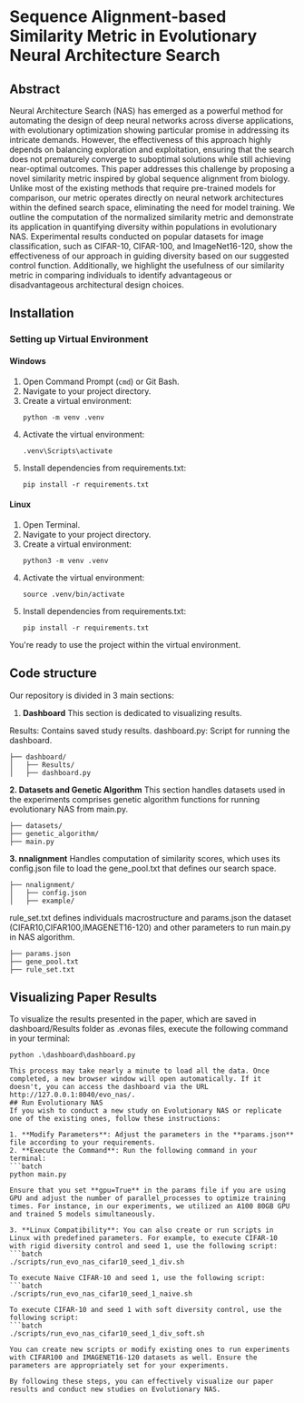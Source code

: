 # Sequence Alignment-based Similarity Metric in Evolutionary Neural Architecture Search

## Abstract
Neural Architecture Search (NAS) has emerged as a powerful method for automating the design of deep neural networks across diverse applications, with evolutionary optimization showing particular promise in addressing its intricate demands. However, the effectiveness of this approach highly depends on balancing exploration and exploitation, ensuring that the search does not prematurely converge to suboptimal solutions while still achieving near-optimal outcomes.
This paper addresses this challenge by proposing a novel similarity metric inspired by global sequence alignment from biology. Unlike most of the existing methods that require pre-trained models for comparison, our metric operates directly on neural network architectures within the defined search space, eliminating the need for model training. We outline the computation of the normalized similarity metric and demonstrate its application in quantifying diversity within populations in evolutionary NAS. Experimental results conducted on popular datasets for image classification, such as CIFAR-10, CIFAR-100, and ImageNet16-120, show the effectiveness of our approach in guiding diversity based on our suggested control function. Additionally, we highlight the usefulness of our similarity metric in comparing individuals to identify advantageous or disadvantageous architectural design choices.

## Installation

### Setting up Virtual Environment

#### Windows

1. Open Command Prompt (`cmd`) or Git Bash.
2. Navigate to your project directory.
3. Create a virtual environment:
   ```batch
   python -m venv .venv
4. Activate the virtual environment:
   ```batch
   .venv\Scripts\activate
5. Install dependencies from requirements.txt:
   ```batch
   pip install -r requirements.txt

#### Linux

1. Open Terminal.
2. Navigate to your project directory.
3. Create a virtual environment:
   ```batch
   python3 -m venv .venv
4. Activate the virtual environment:
   ```batch
   source .venv/bin/activate
5. Install dependencies from requirements.txt:
   ```batch
   pip install -r requirements.txt

You're ready to use the project within the virtual environment.

## Code structure
Our repository is divided in 3 main sections: 
1. **Dashboard**
This section is dedicated to visualizing results.

Results: Contains saved study results.
dashboard.py: Script for running the dashboard.
```batch
├── dashboard/
│   ├── Results/
│   ├── dashboard.py
```
**2. Datasets and Genetic Algorithm**
This section handles datasets used in the experiments comprises genetic algorithm functions for running evolutionary NAS from main.py.
```
├── datasets/
├── genetic_algorithm/
├── main.py
```

**3. nnalignment**
Handles computation of similarity scores, which uses its config.json file to load the gene_pool.txt that defines our search space. 
```batch
├── nnalignment/
│   ├── config.json
│   ├── example/
```
rule_set.txt defines individuals macrostructure and params.json the dataset (CIFAR10,CIFAR100,IMAGENET16-120) and other parameters to run main.py in NAS algorithm.
```batch
├── params.json
├── gene_pool.txt
├── rule_set.txt
```
## Visualizing Paper Results
To visualize the results presented in the paper, which are saved in dashboard/Results folder as .evonas files, execute the following command in your terminal:
   ```batch
   python .\dashboard\dashboard.py

This process may take nearly a minute to load all the data. Once completed, a new browser window will open automatically. If it doesn't, you can access the dashboard via the URL http://127.0.0.1:8040/evo_nas/.
## Run Evolutionary NAS 
If you wish to conduct a new study on Evolutionary NAS or replicate one of the existing ones, follow these instructions:

1. **Modify Parameters**: Adjust the parameters in the **params.json** file according to your requirements.
2. **Execute the Command**: Run the following command in your terminal:
   ```batch
   python main.py

Ensure that you set **gpu=True** in the params file if you are using GPU and adjust the number of parallel_processes to optimize training times. For instance, in our experiments, we utilized an A100 80GB GPU and trained 5 models simultaneously.

3. **Linux Compatibility**: You can also create or run scripts in Linux with predefined parameters. For example, to execute CIFAR-10 with rigid diversity control and seed 1, use the following script:
   ```batch
   ./scripts/run_evo_nas_cifar10_seed_1_div.sh

To execute Naive CIFAR-10 and seed 1, use the following script:
   ```batch
   ./scripts/run_evo_nas_cifar10_seed_1_naive.sh
    
To execute CIFAR-10 and seed 1 with soft diversity control, use the following script:
   ```batch
   ./scripts/run_evo_nas_cifar10_seed_1_div_soft.sh

You can create new scripts or modify existing ones to run experiments with CIFAR100 and IMAGENET16-120 datasets as well. Ensure the parameters are appropriately set for your experiments.

By following these steps, you can effectively visualize our paper results and conduct new studies on Evolutionary NAS.